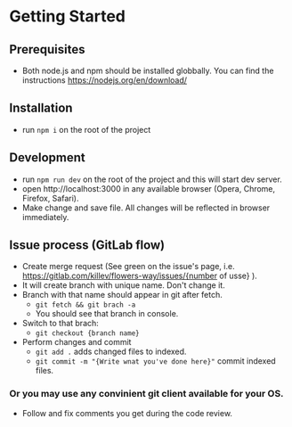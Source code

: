 # Getting Started
## Prerequisites
* Both node.js and npm should be installed globbally. You can find the instructions https://nodejs.org/en/download/
## Installation
* run `npm i` on the root of the project
## Development
* run `npm run dev` on the root of the project and this will start dev server.
* open http://localhost:3000 in any available browser (Opera, Chrome, Firefox, Safari).
* Make change and save file. All changes will be reflected in browser immediately.
## Issue process (GitLab flow)
* Create merge request (See green on the issue's page, i.e. https://gitlab.com/killev/flowers-way/issues/{number of usse} ).
* It will create branch with unique name. Don't change it.
* Branch with that name should appear in git after fetch.
    * `git fetch && git brach -a`
    * You should see that branch in console.
* Switch to that brach:
    * `git checkout {branch name}`
* Perform changes and commit
    * `git add .`  adds changed files to indexed.
    * `git commit -m "{Write wnat you've done here}"` commit indexed files.
### Or you may use any convinient git client available for your OS.

* Follow and fix comments you get during the code review.